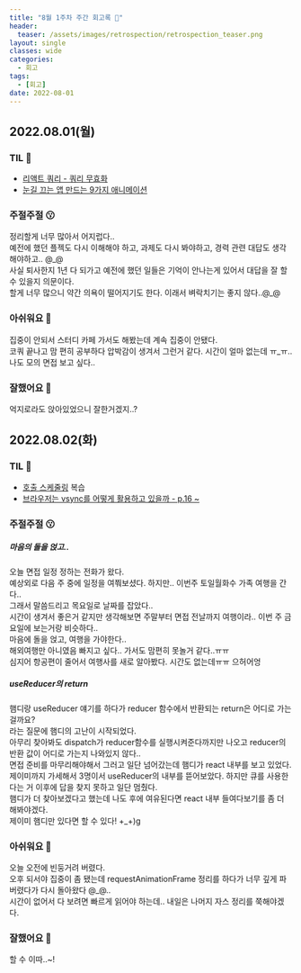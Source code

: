 ```yaml
---
title: "8월 1주차 주간 회고록 🙂"
header:
  teaser: /assets/images/retrospection/retrospection_teaser.png
layout: single
classes: wide
categories:
  - 회고
tags:
  - [회고]
date: 2022-08-01
---
```


## 2022.08.01(월)

### TIL 🧐

- [리액트 쿼리 - 쿼리 무효화](https://tanstack.com/query/v4/docs/guides/query-invalidation?from=reactQueryV3&original=https://react-query-v3.tanstack.com/guides/query-invalidation)
- [눈길 끄는 앱 만드는 9가지 애니메이션](https://slowalk.com/2599)

### 주절주절 😗

정리할게 너무 많아서 어지럽다..  
예전에 했던 플젝도 다시 이해해야 하고, 과제도 다시 봐야하고, 경력 관련 대답도 생각해야하고.. @\_@  
사실 퇴사한지 1년 다 되가고 예전에 했던 일들은 기억이 안나는게 있어서 대답을 잘 할 수 있을지 의문이다.  
할게 너무 많으니 약간 의욕이 떨어지기도 한다. 이래서 벼락치기는 좋지 않다..@\_@

### 아쉬워요 🙁

집중이 안되서 스터디 카페 가서도 해봤는데 계속 집중이 안됐다.  
코쿼 끝나고 맘 편히 공부하다 압박감이 생겨서 그런거 같다. 시간이 얼마 없는데 ㅠ\_ㅠ..  
나도 모의 면접 보고 싶다..

### 잘했어요 🙂

억지로라도 앉아있었으니 잘한거겠지..?

## 2022.08.02(화)

### TIL 🧐

- [호출 스케줄링](https://alstn2468.github.io/Javascript/2020-06-29-setTimeout_setInterval_requestAnimationFrame/) 복습
- [브라우저는 vsync를 어떻게 활용하고 있을까 - p.16 ~](https://www.slideshare.net/deview/133-vsync)

### 주절주절 😗

##### 마음의 돌을 얹고..

오늘 면접 일정 정하는 전화가 왔다.  
예상외로 다음 주 중에 일정을 여쭤보셨다. 하지만.. 이번주 토일월화수 가족 여행을 간다..  
그래서 말씀드리고 목요일로 날짜를 잡았다..  
시간이 생겨서 좋은거 같지만 생각해보면 주말부터 면접 전날까지 여행이라.. 이번 주 금요일에 보는거랑 비슷하다..  
마음에 돌을 얹고, 여행을 가야한다..  
해외여행만 아니였음 빠지고 싶다.. 가서도 맘편히 못놀거 같다..ㅠㅠ  
심지어 항공편이 줄어서 여행사를 새로 알아봤다. 시간도 없는데ㅠㅠ 으허어엉

##### useReducer의 return

햄디랑 useReducer 얘기를 하다가 reducer 함수에서 반환되는 return은 어디로 가는걸까요?  
라는 질문에 햄디의 고난이 시작되었다.  
아무리 찾아봐도 dispatch가 reducer함수를 실행시켜준다까지만 나오고 reducer의 반환 값이 어디로 가는지 나와있지 않다..  
면접 준비를 마무리해야해서 그러고 일단 넘어갔는데 햄디가 react 내부를 보고 있었다.  
제이미까지 가세해서 3명이서 useReducer의 내부를 뜯어보았다. 하지만 큐를 사용한다는 거 이후에 답을 찾지 못하고 일단 멈췄다.  
햄디가 더 찾아보겠다고 했는데 나도 후에 여유된다면 react 내부 들여다보기를 좀 더 해봐야겠다.  
제이미 햄디만 있다면 할 수 있다! +\_+)g

### 아쉬워요 🙁

오늘 오전에 빈둥거려 버렸다.  
오후 되서야 집중이 좀 됐는데 requestAnimationFrame 정리를 하다가 너무 깊게 파버렸다가 다시 돌아왔다 @_@..  
시간이 없어서 다 보려면 빠르게 읽어야 하는데.. 내일은 나머지 자스 정리를 쭉해야겠다.

### 잘했어요 🙂

할 수 이따..~!

